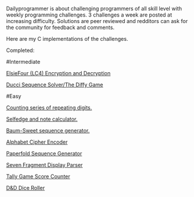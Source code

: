 Dailyprogrammer is about challenging programmers of all skill level with weekly programming challenges. 
3 challenges a week are posted at increasing difficulty. Solutions are peer reviewed and redditors can ask for the community for feedback and comments.

Here are my C implementations of the challenges. 

Completed: 

#Intermediate

[ElsieFour (LC4) Encryption and Decryption](https://www.reddit.com/r/dailyprogrammer/comments/8jvbzg/20180516_challenge_361_intermediate_elsiefour/)

[Ducci Sequence Solver/The Diffy Game](https://www.reddit.com/r/dailyprogrammer/comments/8sjcl0/20180620_challenge_364_intermediate_the_ducci/)

#Easy

[Counting series of repeating digits.](https://www.reddit.com/r/dailyprogrammer/comments/7eh6k8/20171121_challenge_341_easy_repeating_numbers/)

[Selfedge and note calculator.](https://www.reddit.com/r/dailyprogrammer/comments/7hhyin/20171204_challenge_343_easy_major_scales/)

[Baum-Sweet sequence generator.](https://www.reddit.com/r/dailyprogrammer/comments/7j33iv/20171211_challenge_344_easy_baumsweet_sequence/)

[Alphabet Cipher Encoder](https://www.reddit.com/r/dailyprogrammer/comments/879u8b/20180326_challenge_355_easy_alphabet_cipher/)

[Paperfold Sequence Generator](https://www.reddit.com/r/dailyprogrammer/comments/8g0iil/20180430_challenge_359_easy_regular_paperfold/)

[Seven Fragment Display Parser](https://www.reddit.com/r/dailyprogrammer/comments/8eger3/20180423_challenge_358_easy_decipher_the_seven/)

[Tally Game Score Counter](https://www.reddit.com/r/dailyprogrammer/comments/8jcffg/20180514_challenge_361_easy_tally_program/)

[D&D Dice Roller](https://www.reddit.com/r/dailyprogrammer/comments/8s0cy1/20180618_challenge_364_easy_create_a_dice_roller/)
